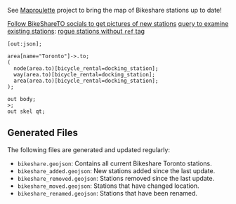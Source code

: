 See [Maproulette](https://maproulette.org/browse/projects/53785) project to bring the map of Bikeshare stations up to date!

[Follow BikeShareTO socials to get pictures of new stations](https://x.com/BikeShareTO)
[query to examine existing stations](https://overpass-turbo.eu/s/1LGI):
[rogue stations without `ref` tag](https://overpass-turbo.eu/s/1QGK)
```
[out:json];

area[name="Toronto"]->.to;
(
  node(area.to)[bicycle_rental=docking_station];
  way(area.to)[bicycle_rental=docking_station];
  area(area.to)[bicycle_rental=docking_station];
);

out body;
>;
out skel qt;

```

## Generated Files

The following files are generated and updated regularly:

* `bikeshare.geojson`: Contains all current Bikeshare Toronto stations.
* `bikeshare_added.geojson`: New stations added since the last update.
* `bikeshare_removed.geojson`: Stations removed since the last update.
* `bikeshare_moved.geojson`: Stations that have changed location.
* `bikeshare_renamed.geojson`: Stations that have been renamed.
